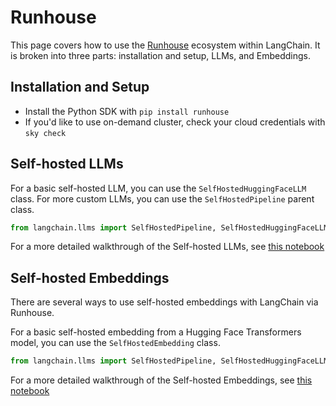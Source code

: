 # Runhouse

This page covers how to use the [Runhouse](https://github.com/run-house/runhouse) ecosystem within LangChain.
It is broken into three parts: installation and setup, LLMs, and Embeddings.

## Installation and Setup
- Install the Python SDK with `pip install runhouse`
- If you'd like to use on-demand cluster, check your cloud credentials with `sky check`

## Self-hosted LLMs
For a basic self-hosted LLM, you can use the `SelfHostedHuggingFaceLLM` class. For more
custom LLMs, you can use the `SelfHostedPipeline` parent class.

```python
from langchain.llms import SelfHostedPipeline, SelfHostedHuggingFaceLLM
```

For a more detailed walkthrough of the Self-hosted LLMs, see [this notebook](../modules/llms/integrations/self_hosted_examples.ipynb)

## Self-hosted Embeddings
There are several ways to use self-hosted embeddings with LangChain via Runhouse.

For a basic self-hosted embedding from a Hugging Face Transformers model, you can use 
the `SelfHostedEmbedding` class.
```python
from langchain.llms import SelfHostedPipeline, SelfHostedHuggingFaceLLM
```

For a more detailed walkthrough of the Self-hosted Embeddings, see [this notebook](../modules/indexes/examples/embeddings.ipynb)

##